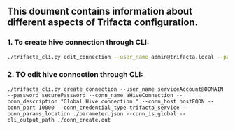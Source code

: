 ## This doument contains information about different aspects of Trifacta configuration.

### 1. To create hive connection through CLI:
```bash
./trifacta_cli.py edit_connection --user_name admin@trifacta.local --password adminPassword --conn_name aHiveConnection --conn_description "Global Hive connection." --conn_host hostFQDN --conn_port 10000 --conn_credential_type trifacta_service --conn_params_location ./parameter.json --conn_is_global --cli_output_path ./conn_create.out
```

### 2. TO edit hive connection through CLI:
```
./trifacta_cli.py create_connection --user_name serviceAccount@DOMAIN --password securePassword --conn_name aHiveConnection --conn_description "Global Hive connection." --conn_host hostFQDN --conn_port 10000 --conn_credential_type trifacta_service --conn_params_location ./parameter.json --conn_is_global --cli_output_path ./conn_create.out